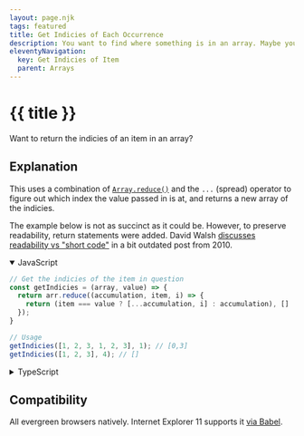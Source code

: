 ```yaml
---
layout: page.njk
tags: featured
title: Get Indicies of Each Occurrence
description: You want to find where something is in an array. Maybe you want to see how many times it comes up.
eleventyNavigation:
  key: Get Indicies of Item
  parent: Arrays
---
```

# {{ title }}

Want to return the indicies of an item in an array?

<h2 class="h5">Explanation</h2>

This uses a combination of [`Array.reduce()`](https://developer.mozilla.org/en-US/docs/Web/JavaScript/Reference/Global_Objects/Array/Reduce) and the `...` (spread) operator to figure out which index the value passed in is at, and returns a new array of the indicies.

The example below is not as succinct as it could be. However, to preserve readability, return statements were added. David Walsh [discusses readability vs "short code"](https://davidwalsh.name/javascript-short-code) in a bit outdated post from 2010.

<details open>
  <summary>JavaScript</summary>
  
```javascript
// Get the indicies of the item in question
const getIndicies = (array, value) => {
  return arr.reduce((accumulation, item, i) => {
    return (item === value ? [...accumulation, i] : accumulation), []
  });
}

// Usage
getIndicies([1, 2, 3, 1, 2, 3], 1); // [0,3]
getIndicies([1, 2, 3], 4); // []
```
</details>

<details>
  <summary>TypeScript</summary>
  
```typescript
// Get the indicies of the item in question
const getIndicies = (array: U[], value: U) => arr.reduce((accumulation, item, i) => (item === value ? [...accumulation, i] : accumulation), []);

// Usage
getIndicies([1, 2, 3, 1, 2, 3], 1); // [0,3]
getIndicies([1, 2, 3], 4); // []
```
</details>

<h2 class="h5">Compatibility</h2>

All evergreen browsers natively. Internet Explorer 11 supports it [via Babel](https://babeljs.io/repl#?browsers=ie%2011&build=&builtIns=false&spec=false&loose=false&code_lz=MYewdgzgLgBAlmAJgUwB4HkBmBBANrmAXhgAoBDAJwoBoYA3M3ASiID4ZKKA6C5RAV2DIS5YMFrJctOC0LsSkooWIMCAfhgBtLjrJjpAXRgAuDmKa1NBpgG4AUEA&debug=false&forceAllTransforms=false&shippedProposals=false&circleciRepo=&evaluate=false&fileSize=false&timeTravel=false&sourceType=script&lineWrap=true&presets=env%2Cstage-3&prettier=false&targets=&version=7.12.14&externalPlugins=).